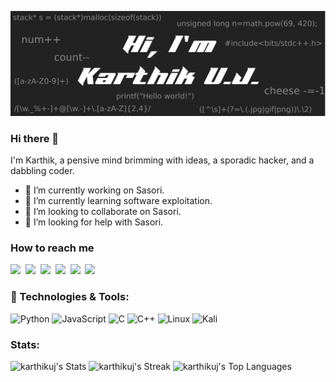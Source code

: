 ![Welcome image](/images/readmeHeader.png "Hi, I'm Karthik U.J.")

### Hi there 👋
I'm Karthik, a pensive mind brimming with ideas, a sporadic hacker, and a dabbling coder.
- 🔭 I’m currently working on Sasori.
- 🌱 I’m currently learning software exploitation.
- 👯 I’m looking to collaborate on Sasori.
- 🤔 I’m looking for help with Sasori.

### How to reach me
<a href="mailto:karthikuj2001@gmail.com" alt="gmail"><img src="https://img.shields.io/badge/Gmail-D14836?style=for-the-badge&logo=gmail&logoColor=white"></a>&nbsp;
<a href="https://www.instagram.com/5up3r541y4n/" alt="Instagram"><img src="https://img.shields.io/badge/Instagram-E4405F?style=for-the-badge&logo=instagram&logoColor=white"></a>&nbsp;
<a href="https://www.linkedin.com/in/karthikuj" alt="LinkedIn"><img src="https://img.shields.io/badge/LinkedIn-0077B5?style=for-the-badge&logo=linkedin&logoColor=white"></a>&nbsp;
<a href="https://github.com/karthikuj/" alt="GitHub"><img src="https://img.shields.io/badge/GitHub-5A5A5A?style=for-the-badge&logo=GitHub&logoColor=white"></a>&nbsp;
<a href="https://twitter.com/5up3r541y4n" alt="Twitter"><img src="https://img.shields.io/badge/Twitter-00acee?style=for-the-badge&logo=Twitter&logoColor=white"></a>&nbsp;
<a href="https://tryhackme.com/p/5up3r541y4n" alt="TryHackMe"><img src="https://img.shields.io/static/v1?style=for-the-badge&message=TryHackMe&color=212C42&logo=TryHackMe&logoColor=FFFFFF&label="></a>&nbsp;


### 🔧 Technologies & Tools:
![Python](https://img.shields.io/badge/python-3670A0?style=for-the-badge&logo=python&logoColor=ffdd54) 
![JavaScript](https://img.shields.io/badge/javascript-%23323330.svg?style=for-the-badge&logo=javascript&logoColor=%23F7DF1E)
![C](https://img.shields.io/badge/c-%2300599C.svg?style=for-the-badge&logo=c&logoColor=white)
![C++](https://img.shields.io/badge/c++-%2300599C.svg?style=for-the-badge&logo=c%2B%2B&logoColor=white)
![Linux](https://img.shields.io/badge/Linux-FCC624?style=for-the-badge&logo=linux&logoColor=black)
![Kali](https://img.shields.io/badge/Kali-268BEE?style=for-the-badge&logo=kalilinux&logoColor=white)

### Stats:
![karthikuj's Stats](https://github-readme-stats.vercel.app/api?username=karthikuj&theme=tokyonight&show_icons=true&hide_border=true&count_private=true)
![karthikuj's Streak](https://github-readme-streak-stats.herokuapp.com/?user=karthikuj&theme=tokyonight&hide_border=true)
![karthikuj's Top Languages](https://github-readme-stats.vercel.app/api/top-langs/?username=karthikuj&theme=tokyonight&show_icons=true&hide_border=true&layout=compact)
